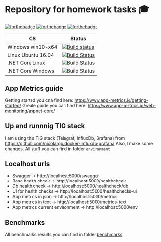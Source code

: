 # Repository for homework tasks :mortar_board:

[![forthebadge](https://forthebadge.com/images/badges/made-with-c-sharp.svg)](https://forthebadge.com)
[![forthebadge](https://forthebadge.com/images/badges/makes-people-smile.svg)](https://forthebadge.com)
[![forthebadge](https://forthebadge.com/images/badges/built-by-developers.svg)](https://forthebadge.com)

| OS                        | Status                                                                                                                                                 |
| ------------------------- | ------------------------------------------------------------------------------------------------------------------------------------------------------ |
| Windows win10-x64         | [![Build status](https://ci.appveyor.com/api/projects/status/tnus6a0u618o3qyc?svg=true)](https://ci.appveyor.com/project/Greenwood/homework-dotnet-tasks) |
| Linux Ubuntu 16.04        | [![Build Status](https://app.travis-ci.com/DarkSideMoon/homework-dotnet-tasks.svg?branch=master)](https://app.travis-ci.com/DarkSideMoon/homework-dotnet-tasks) |
| .NET Core Linux           | ![Build Status](https://github.com/DarkSideMoon/metrics-dotnet-samples/actions/workflows/dotnet-core-linux.yml/badge.svg) |
| .NET Core Windows         | ![Build Status](https://github.com/DarkSideMoon/metrics-dotnet-samples/actions/workflows/dotnet-core-windows.yml/badge.svg) |

## App Metrics guide
Getting started you cna find here: https://www.app-metrics.io/getting-started/
Greate guide you can find here: https://www.app-metrics.io/web-monitoring/aspnet-core/

## Up and runnnig TIG stack
I am using this TIG stack (Telegraf, InfluxDb, Grafana) from https://github.com/nicolargo/docker-influxdb-grafana
Also, I make some changes. 
All stuff you can find in folder `environment`

## Localhost urls 
 - Swagger -> http://localhost:5000/swagger
 - Base health check -> http://localhost:5000/healthcheck
 - Db health check -> http://localhost:5000/healthcheck/db
 - UI for health checks -> http://localhost:5000/healthchecks-ui
 - App metrics in json -> http://localhost:5000/metrics
 - App metrics in text -> http://localhost:5000/metrics-text
 - App metrics current environment -> http://localhost:5000/env

## Benchmarks
All benchmarks results you can find in folder [benchmarks](https://github.com/DarkSideMoon/metrics-dotnet-samples/tree/master/benchmarks)
